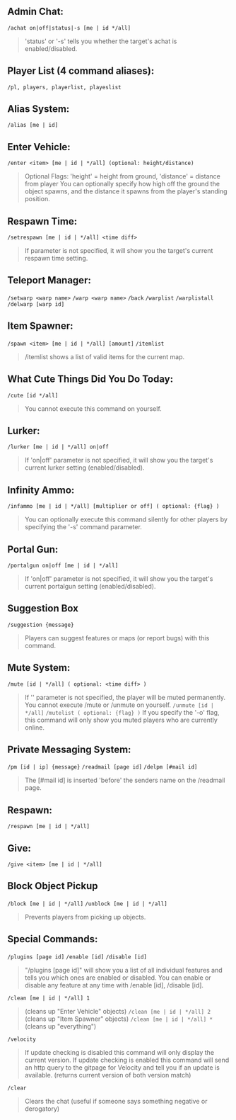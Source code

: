 ## Admin Chat:
`/achat on|off|status|-s [me | id */all]`
>  'status' or '-s' tells you whether the target's achat is enabled/disabled.

## Player List (4 command aliases):
`/pl, players, playerlist, playeslist`

## Alias System:
`/alias [me | id]`

## Enter Vehicle:
`/enter <item> [me | id | */all] (optional: height/distance)`
>  Optional Flags: 'height' = height from ground, 'distance' = distance from player
>  You can optionally specify how high off the ground the object spawns, and the distance it spawns from the player's standing position.

## Respawn Time:
`/setrespawn [me | id | */all] <time diff>`
>  If <time diff> parameter is not specified, it will show you the target's current respawn time setting.

## Teleport Manager:
`/setwarp <warp name>`
`/warp <warp name>`
`/back`
`/warplist`
`/warplistall`
`/delwarp [warp id]`

## Item Spawner:
`/spawn <item> [me | id | */all] [amount]`
`/itemlist`
>  /itemlist shows a list of valid items for the current map.

## What Cute Things Did You Do Today:
`/cute [id */all]`
>  You cannot execute this command on yourself.

## Lurker:
`/lurker [me | id | */all] on|off`
>  If 'on|off' parameter is not specified, it will show you the target's current lurker setting (enabled/disabled).

## Infinity Ammo:
`/infammo [me | id | */all] [multiplier or off] ( optional: {flag} )`
>  You can optionally execute this command silently for other players by specifying the '-s' command parameter.

## Portal Gun:
`/portalgun on|off [me | id | */all]`
> If 'on|off' parameter is not specified, it will show you the target's current portalgun setting (enabled/disabled).

## Suggestion Box
`/suggestion {message}`
>  Players can suggest features or maps (or report bugs) with this command.

## Mute System:
`/mute [id | */all] ( optional: <time diff> )`
> If '<time diff>' parameter is not specified, the player will be muted permanently.
> You cannot execute /mute or /unmute on yourself.
`/unmute [id | */all]`
`/mutelist ( optional: {flag} )`
> If you specify the '-o' flag, this command will only show you muted players who are currently online.
				
## Private Messaging System:
`/pm [id | ip] {message}`
`/readmail [page id]`
`/delpm [#mail id]`
> The [#mail id] is inserted 'before' the senders name on the /readmail page.
				
## Respawn:
`/respawn [me | id | */all]`

## Give:
`/give <item> [me | id | */all]`			
				
## Block Object Pickup
`/block [me | id | */all]`
`/unblock [me | id | */all]`
> Prevents players from picking up objects.

## Special Commands:
`/plugins [page id]`
`/enable [id]`
`/disable [id]`
> "/plugins [page id]" will show you a list of all individual features and tells you which ones are enabled or disabled.
> You can enable or disable any feature at any time with /enable [id], /disable [id].

`/clean [me | id | */all] 1`
> (cleans up "Enter Vehicle" objects)
`/clean [me | id | */all] 2`
> (cleans up "Item Spawner" objects)
`/clean [me | id | */all] *`
> (cleans up "everything")

`/velocity`
> If update checking is disabled this command will only display the current version.
> If update checking is enabled this command will send an http query to the gitpage for Velocity and tell you if an update is available. (returns current version of both version match)

`/clear`
> Clears the chat (useful if someone says something negative or derogatory)
